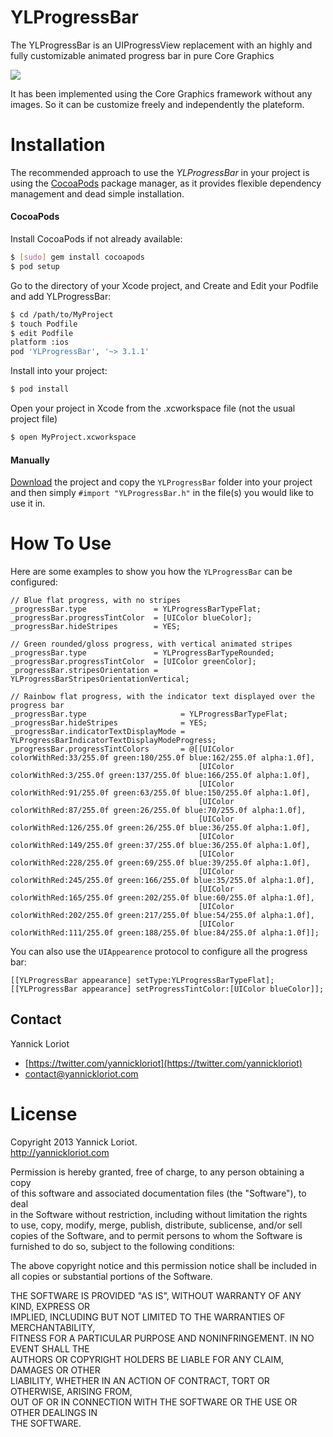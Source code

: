YLProgressBar
=================
The YLProgressBar is an UIProgressView replacement with an highly and fully customizable animated progress bar in pure Core Graphics

![](https://github.com/YannickL/YLProgressBar/raw/master/YLProgressBarSample/Resources/Images/YLProgressBar.gif)

It has been implemented using the Core Graphics framework without any images. So it can be customize freely and independently the plateform.

Installation
============

The recommended approach to use the _YLProgressBar_ in your project is using the [CocoaPods](http://cocoapods.org/) package manager, as it provides flexible dependency management and dead simple installation.

#### CocoaPods

Install CocoaPods if not already available:

``` bash
$ [sudo] gem install cocoapods
$ pod setup
```
Go to the directory of your Xcode project, and Create and Edit your Podfile and add YLProgressBar:

``` bash
$ cd /path/to/MyProject
$ touch Podfile
$ edit Podfile
platform :ios
pod 'YLProgressBar', '~> 3.1.1'
```

Install into your project:

``` bash
$ pod install
```

Open your project in Xcode from the .xcworkspace file (not the usual project file)

``` bash
$ open MyProject.xcworkspace
```

#### Manually

[Download](https://github.com/YannickL/YLProgressBar/archive/master.zip) the project and copy the `YLProgressBar` folder into your project and then simply `#import "YLProgressBar.h"` in the file(s) you would like to use it in.

# How To Use

Here are some examples to show you how the `YLProgressBar` can be configured:

```objc
// Blue flat progress, with no stripes
_progressBar.type               = YLProgressBarTypeFlat;
_progressBar.progressTintColor  = [UIColor blueColor];
_progressBar.hideStripes        = YES;

// Green rounded/gloss progress, with vertical animated stripes
_progressBar.type               = YLProgressBarTypeRounded;
_progressBar.progressTintColor  = [UIColor greenColor];
_progressBar.stripesOrientation = YLProgressBarStripesOrientationVertical;

// Rainbow flat progress, with the indicator text displayed over the progress bar
_progressBar.type                     = YLProgressBarTypeFlat;
_progressBar.hideStripes              = YES;
_progressBar.indicatorTextDisplayMode = YLProgressBarIndicatorTextDisplayModeProgress;
_progressBar.progressTintColors       = @[[UIColor colorWithRed:33/255.0f green:180/255.0f blue:162/255.0f alpha:1.0f],
                                          [UIColor colorWithRed:3/255.0f green:137/255.0f blue:166/255.0f alpha:1.0f],
                                          [UIColor colorWithRed:91/255.0f green:63/255.0f blue:150/255.0f alpha:1.0f],
                                          [UIColor colorWithRed:87/255.0f green:26/255.0f blue:70/255.0f alpha:1.0f],
                                          [UIColor colorWithRed:126/255.0f green:26/255.0f blue:36/255.0f alpha:1.0f],
                                          [UIColor colorWithRed:149/255.0f green:37/255.0f blue:36/255.0f alpha:1.0f],
                                          [UIColor colorWithRed:228/255.0f green:69/255.0f blue:39/255.0f alpha:1.0f],
                                          [UIColor colorWithRed:245/255.0f green:166/255.0f blue:35/255.0f alpha:1.0f],
                                          [UIColor colorWithRed:165/255.0f green:202/255.0f blue:60/255.0f alpha:1.0f],
                                          [UIColor colorWithRed:202/255.0f green:217/255.0f blue:54/255.0f alpha:1.0f],
                                          [UIColor colorWithRed:111/255.0f green:188/255.0f blue:84/255.0f alpha:1.0f]];
```

You can also use the `UIAppearence` protocol to configure all the progress bar:

```objc
[[YLProgressBar appearance] setType:YLProgressBarTypeFlat];
[[YLProgressBar appearance] setProgressTintColor:[UIColor blueColor]];
```

## Contact

Yannick Loriot
 - [https://twitter.com/yannickloriot](https://twitter.com/yannickloriot)
 - [contact@yannickloriot.com](mailto:contact@yannickloriot.com)

License
====================
Copyright 2013 Yannick Loriot.<br />
http://yannickloriot.com

Permission is hereby granted, free of charge, to any person obtaining a copy<br />
of this software and associated documentation files (the "Software"), to deal<br />
in the Software without restriction, including without limitation the rights<br />
to use, copy, modify, merge, publish, distribute, sublicense, and/or sell<br />
copies of the Software, and to permit persons to whom the Software is<br />
furnished to do so, subject to the following conditions:

The above copyright notice and this permission notice shall be included in<br />
all copies or substantial portions of the Software.
 
THE SOFTWARE IS PROVIDED "AS IS", WITHOUT WARRANTY OF ANY KIND, EXPRESS OR<br />
IMPLIED, INCLUDING BUT NOT LIMITED TO THE WARRANTIES OF MERCHANTABILITY,<br />
FITNESS FOR A PARTICULAR PURPOSE AND NONINFRINGEMENT. IN NO EVENT SHALL THE<br />
AUTHORS OR COPYRIGHT HOLDERS BE LIABLE FOR ANY CLAIM, DAMAGES OR OTHER<br />
LIABILITY, WHETHER IN AN ACTION OF CONTRACT, TORT OR OTHERWISE, ARISING FROM,<br />
OUT OF OR IN CONNECTION WITH THE SOFTWARE OR THE USE OR OTHER DEALINGS IN<br />
THE SOFTWARE.
